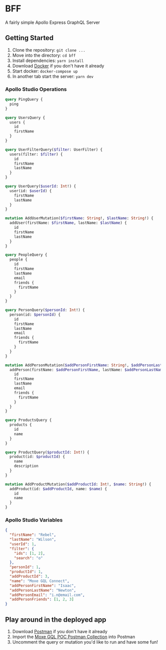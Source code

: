 # BFF
A fairly simple Apollo Express GraphQL Server

## Getting Started
1. Clone the repository: `git clone ...`
2. Move into the directory: `cd bff`
3. Install dependencies: `yarn install`
4. Download [Docker](https://docs.docker.com/get-docker/) if you don't have it already
5. Start docker: `docker-compose up`
6. In another tab start the server: `yarn dev`

### Apollo Studio Operations
```graphql
query PingQuery {
  ping
}

query UsersQuery {
  users {
    id
    firstName
  }
}

query UserFilterQuery($filter: UserFilter) {
  users(filter: $filter) {
    id
    firstName
    lastName
  }
}

query UserQuery($userId: Int!) {
  user(id: $userId) {
    firstName
    lastName
  }
}

mutation AddUserMutation($firstName: String!, $lastName: String!) {
  addUser(firstName: $firstName, lastName: $lastName) {
    id
    firstName
    lastName
  }
}

query PeopleQuery {
  people {
    id
    firstName
    lastName
    email
    friends {
      firstName
    }
  }
}

query PersonQuery($personId: Int!) {
  person(id: $personId) {
    id
    firstName
    lastName
    email
    friends {
      firstName
    }
  }
}

mutation AddPersonMutation($addPersonFirstName: String!, $addPersonLastName: String!, $addPersonEmail: String!, $addPersonFriends: [Int!]) {
  addPerson(firstName: $addPersonFirstName, lastName: $addPersonLastName, email: $addPersonEmail, friends: $addPersonFriends) {
    id
    firstName
    lastName
    email
    friends {
      firstName
    }
  }
}

query ProductsQuery {
  products {
    id
    name
  }
}

query ProductQuery($productId: Int!) {
  product(id: $productId) {
    name
    description
  }
}

mutation AddProductMutation($addProductId: Int!, $name: String!) {
  addProduct(id: $addProductId, name: $name) {
    id
    name
  }
}
```

### Apollo Studio Variables
```json
{
  "firstName": "Rebel",
  "lastName": "Wilson",
  "userId": 1,
  "filter": {
    "ids": [1, 2],
    "search": "o"
  },
  "personId": 1,
  "productId": 1,
  "addProductId": 3,
  "name": "Moxe GQL Connect",
  "addPersonFirstName": "Isaac",
  "addPersonLastName": "Newton",
  "addPersonEmail": "i.n@email.com",
  "addPersonFriends": [1, 2, 3]
}
```

## Play around in the deployed app
1. Download [Postman](https://www.postman.com/downloads/) if you don't have it already
2. Import the [Moxe GQL POC Postman Collection](postman/Moxe-GQL-POC.postman_collection.json) into Postman
3. Uncomment the query or mutation you'd like to run and have some fun!